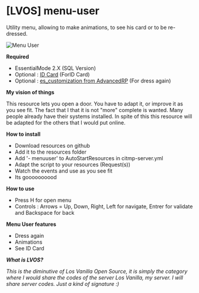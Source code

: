 # [LVOS] menu-user

Utility menu, allowing to make animations, to see his card or to be re-dressed.

![Menu User](https://i.imgur.com/b4kZcYa.png
)

 **Required**

- EssentialMode 2.X (SQL Version)
- Optional : [ID Card](https://github.com/PandaBasketteur/-LVOS-id-card) (ForID Card)
- Optional : [es_customization from AdvancedRP](https://forum.fivem.net/t/release-es-advancedrp-server-dump/14709) (For dress again)

**My vision of things**

This resource lets you open a door. You have to adapt it, or improve it as you see fit. The fact that I that it is not "more" complete is wanted. Many people already have their systems installed. In spite of this this resource will be adapted for the others that I would put online.


**How to install**

- Download resources on github
- Add it to the resources folder
- Add '- menuuser' to AutoStartResources in citmp-server.yml
- Adapt the script to your resources (Request(s))
- Watch the events and use as you see fit
- Its goooooooood

**How to use**

- Press H for open menu
- Controls : Arrows = Up, Down, Right, Left for navigate, Entrer for validate and Backspace for back

**Menu User features**

- Dress again
- Animations
- See ID Card

_**What is LVOS?**_

_This is the diminutive of Los Vanilla Open Source, it is simply the category where I would share the codes of the server Los Vanilla, my server. I will share server codes. Just a kind of signature :)_

